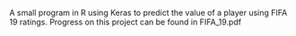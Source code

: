 A small program in R using Keras to predict the value of a player using FIFA 19 ratings. Progress on this project can be found in FIFA_19.pdf